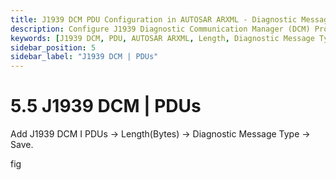```yaml
---
title: J1939 DCM PDU Configuration in AUTOSAR ARXML - Diagnostic Message Management
description: Configure J1939 Diagnostic Communication Manager (DCM) Protocol Data Units (PDUs) in AUTOSAR ARXML files by specifying the length in bytes and selecting the appropriate diagnostic message type. Streamline your automotive diagnostics processes to ensure effective communication and management of diagnostic messages in heavy-duty vehicle applications.
keywords: [J1939 DCM, PDU, AUTOSAR ARXML, Length, Diagnostic Message Type, Diagnostic Communication Manager]
sidebar_position: 5
sidebar_label: "J1939 DCM | PDUs"
---
```


# 5.5 J1939 DCM | PDUs 

Add J1939 DCM I PDUs → Length(Bytes) → Diagnostic Message Type → Save.

fig